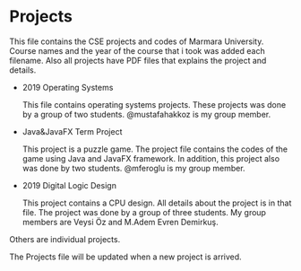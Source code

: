 # Projects

  This file contains the CSE projects and codes of Marmara University. Course names and the year of the course that i took was added each filename. Also all projects have PDF files that explains the project and details.

* 2019 Operating Systems

  This file contains operating systems projects. These projects was done by a group of two students. @mustafahakkoz is my group member.
  
* Java&JavaFX Term Project

  This project is a puzzle game. The project file contains the codes of the game using Java and JavaFX framework. In addition, this project also was done by two students. @mferoglu is my group member.

* 2019 Digital Logic Design

  This project contains a CPU design. All details about the project is in that file. The project was done by a group of three students.
  My group members are Veysi Öz and M.Adem Evren Demirkuş.


Others are individual projects. 

The Projects file will be updated when a new project is arrived.
